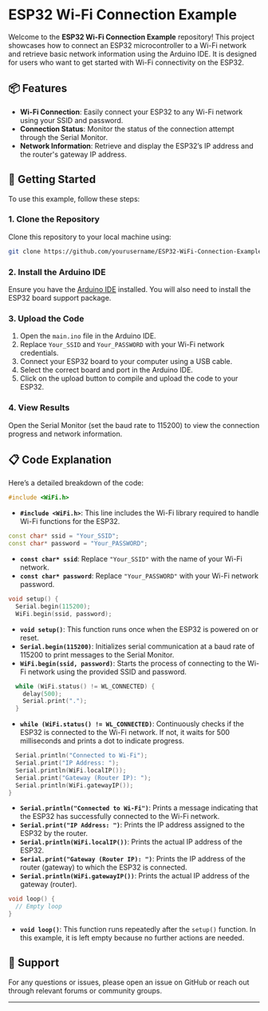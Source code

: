 
# ESP32 Wi-Fi Connection Example

Welcome to the **ESP32 Wi-Fi Connection Example** repository! This project showcases how to connect an ESP32 microcontroller to a Wi-Fi network and retrieve basic network information using the Arduino IDE. It is designed for users who want to get started with Wi-Fi connectivity on the ESP32.

## 📦 Features

- **Wi-Fi Connection**: Easily connect your ESP32 to any Wi-Fi network using your SSID and password.
- **Connection Status**: Monitor the status of the connection attempt through the Serial Monitor.
- **Network Information**: Retrieve and display the ESP32’s IP address and the router's gateway IP address.

## 🚀 Getting Started

To use this example, follow these steps:

### 1. Clone the Repository

Clone this repository to your local machine using:
```bash
git clone https://github.com/yourusername/ESP32-WiFi-Connection-Example.git
```

### 2. Install the Arduino IDE

Ensure you have the [Arduino IDE](https://www.arduino.cc/en/software) installed. You will also need to install the ESP32 board support package.

### 3. Upload the Code

1. Open the `main.ino` file in the Arduino IDE.
2. Replace `Your_SSID` and `Your_PASSWORD` with your Wi-Fi network credentials.
3. Connect your ESP32 board to your computer using a USB cable.
4. Select the correct board and port in the Arduino IDE.
5. Click on the upload button to compile and upload the code to your ESP32.

### 4. View Results

Open the Serial Monitor (set the baud rate to 115200) to view the connection progress and network information.

## 📋 Code Explanation

Here’s a detailed breakdown of the code:

```cpp
#include <WiFi.h>
```

- **`#include <WiFi.h>`**: This line includes the Wi-Fi library required to handle Wi-Fi functions for the ESP32.

```cpp
const char* ssid = "Your_SSID";
const char* password = "Your_PASSWORD";
```

- **`const char* ssid`**: Replace `"Your_SSID"` with the name of your Wi-Fi network.
- **`const char* password`**: Replace `"Your_PASSWORD"` with your Wi-Fi network password.

```cpp
void setup() {
  Serial.begin(115200);
  WiFi.begin(ssid, password);
```

- **`void setup()`**: This function runs once when the ESP32 is powered on or reset.
- **`Serial.begin(115200)`**: Initializes serial communication at a baud rate of 115200 to print messages to the Serial Monitor.
- **`WiFi.begin(ssid, password)`**: Starts the process of connecting to the Wi-Fi network using the provided SSID and password.

```cpp
  while (WiFi.status() != WL_CONNECTED) {
    delay(500);
    Serial.print(".");
  }
```

- **`while (WiFi.status() != WL_CONNECTED)`**: Continuously checks if the ESP32 is connected to the Wi-Fi network. If not, it waits for 500 milliseconds and prints a dot to indicate progress.

```cpp
  Serial.println("Connected to Wi-Fi");
  Serial.print("IP Address: ");
  Serial.println(WiFi.localIP());
  Serial.print("Gateway (Router IP): ");
  Serial.println(WiFi.gatewayIP());
}
```

- **`Serial.println("Connected to Wi-Fi")`**: Prints a message indicating that the ESP32 has successfully connected to the Wi-Fi network.
- **`Serial.print("IP Address: ")`**: Prints the IP address assigned to the ESP32 by the router.
- **`Serial.println(WiFi.localIP())`**: Prints the actual IP address of the ESP32.
- **`Serial.print("Gateway (Router IP): ")`**: Prints the IP address of the router (gateway) to which the ESP32 is connected.
- **`Serial.println(WiFi.gatewayIP())`**: Prints the actual IP address of the gateway (router).

```cpp
void loop() {
  // Empty loop
}
```

- **`void loop()`**: This function runs repeatedly after the `setup()` function. In this example, it is left empty because no further actions are needed.

## 🌟 Support

For any questions or issues, please open an issue on GitHub or reach out through relevant forums or community groups.

---

